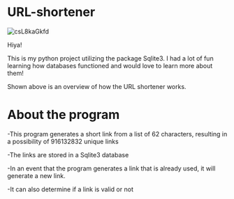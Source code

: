 # URL-shortener
![csL8kaGkfd](https://user-images.githubusercontent.com/69885780/171329268-160fa844-6130-4eba-9057-c1bbaa28b15f.gif)

Hiya!

This is my python project utilizing the package Sqlite3. I had a lot of fun learning how databases functioned and would love to learn more about them!

Shown above is an overview of how the URL shortener works.

<h1>About the program</h1>


-This program generates a short link from a list of 62 characters, resulting in a possibility of 916132832 unique links

-The links are stored in a Sqlite3 database

-In an event that the program generates a link that is already used, it will generate a new link.

-It can also determine if a link is valid or not
